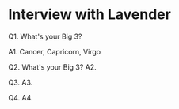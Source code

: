 # Interview with Lavender
Q1. What's your Big 3?

A1. Cancer, Capricorn, Virgo

Q2. What's your Big 3?
A2. 

Q3.
A3.

Q4.
A4.
